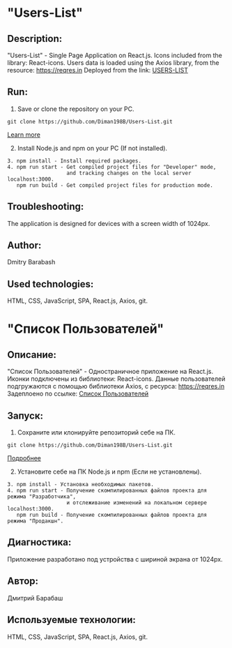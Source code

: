 # "Users-List"

## Description:

"Users-List" - Single Page Application on React.js.
Icons included from the library: React-icons.
Users data is loaded using the Axios library, from the resource: https://reqres.in
Deployed from the link: [USERS-LIST](https://users-listt.netlify.app)


## Run:
1. Save or clone the repository on your PC.
```
git clone https://github.com/Diman198B/Users-List.git
```
[Learn more](https://git-scm.com/book/ru/v2/Приложение-C%3A-Команды-Git-Клонирование-и-создание-репозиториев)

2. Install Node.js and npm on your PC (If not installed).
```
3. npm install - Install required packages.
4. npm run start - Get compiled project files for "Developer" mode,
                   and tracking changes on the local server localhost:3000.
   npm run build - Get compiled project files for production mode.
```

## Troubleshooting:
The application is designed for devices with a screen width of 1024px.

## Author:
Dmitry Barabash
 
## Used technologies:
HTML, CSS, JavaScript, SPA, React.js, Axios, git.  



# "Список Пользователей"

## Описание:
"Список Пользователей" - Одностраничное приложение на React.js.
Иконки подключены из библиотеки: React-icons.
Данные пользователей подгружаются с помощью библиотеки Axios, с ресурса: https://reqres.in
Задеплоено по ссылке: [Список Пользователей](https://users-listt.netlify.app)


## Запуск: 
1. Сохраните или клонируйте репозиторий себе на ПК.  
```
git clone https://github.com/Diman198B/Users-List.git
```
[Подробнее](https://git-scm.com/book/ru/v2/Приложение-C%3A-Команды-Git-Клонирование-и-создание-репозиториев)

2. Установите себе на ПК Node.js и npm (Если не установлены).
```
3. npm install - Установка необходимых пакетов.
4. npm run start - Получение скомпилированных файлов проекта для режима "Разработчика",
                   и отслеживание изменений на локальном сервере localhost:3000.
   npm run build - Получение скомпилированных файлов проекта для режима "Продакшн".
```

## Диагностика:
Приложение разработано под устройства с шириной экрана от 1024px. 

## Автор:
Дмитрий Барабаш
 
## Используемые технологии:
HTML, CSS, JavaScript, SPA, React.js, Axios, git.  
